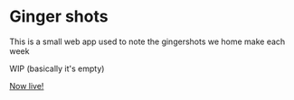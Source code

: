 # Ginger shots

This is a small web app used to note the gingershots we home make each week

WIP (basically it's empty)

[Now live!](https://ginger-shots.web.app/)
